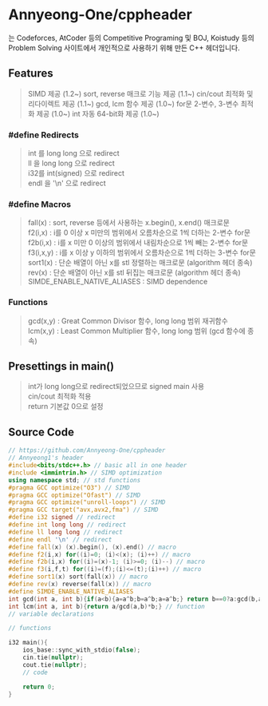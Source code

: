 # Annyeong-One/cppheader
는 Codeforces, AtCoder 등의 Competitive Programing 및 BOJ, Koistudy 등의 Problem Solving 사이트에서 개인적으로 사용하기 위해 만든 C++ 헤더입니다. 
## Features
> SIMD 제공 (1.2~)
> sort, reverse 매크로 기능 제공 (1.1~)
> cin/cout 최적화 및 리다이렉트 제공 (1.1~)
> gcd, lcm 함수 제공 (1.0~)
> for문 2-변수, 3-변수 최적화 제공 (1.0~)
> int 자동 64-bit화 제공 (1.0~)
### #define Redirects
> int 를 long long 으로 redirect \
> ll 을 long long 으로 redirect \
> i32를 int(signed) 으로 redirect \
> endl 을 '\n' 으로 redirect
### #define Macros
> fall(x) : sort, reverse 등에서 사용하는 x.begin(), x.end() 매크로문 \
> f2(i,x) : i를 0 이상 x 미만의 범위에서 오름차순으로 1씩 더하는 2-변수 for문 \
> f2b(i,x) : i를 x 미만 0 이상의 범위에서 내림차순으로 1씩 빼는 2-변수 for문 \
> f3(i,x,y) : i를 x 이상 y 이하의 범위에서 오름차순으로 1씩 더하는 3-변수 for문
> sort1(x) : 단순 배열이 아닌 x를 stl 정렬하는 매크로문 (algorithm 헤더 종속) \
> rev(x) : 단순 배열이 아닌 x를 stl 뒤집는 매크로문 (algorithm 헤더 종속) \
> SIMDE_ENABLE_NATIVE_ALIASES : SIMD dependence
### Functions
> gcd(x,y) : Great Common Divisor 함수, long long 범위 재귀함수 \
> lcm(x,y) : Least Common Multiplier 함수, long long 범위 (gcd 함수에 종속)
## Presettings in main()
> int가 long long으로 redirect되었으므로 signed main 사용 \
> cin/cout 최적화 적용 \
> return 기본값 0으로 설정
## Source Code
```c++
// https://github.com/Annyeong-One/cppheader
// Annyeong1's header
#include<bits/stdc++.h> // basic all in one header
#include <immintrin.h> // SIMD optimization
using namespace std; // std functions
#pragma GCC optimize("O3") // SIMD
#pragma GCC optimize("Ofast") // SIMD
#pragma GCC optimize("unroll-loops") // SIMD
#pragma GCC target("avx,avx2,fma") // SIMD
#define i32 signed // redirect
#define int long long // redirect
#define ll long long // redirect
#define endl '\n' // redirect
#define fall(x) (x).begin(), (x).end() // macro
#define f2(i,x) for((i)=0; (i)<(x); (i)++) // macro
#define f2b(i,x) for((i)=(x)-1; (i)>=0; (i)--) // macro
#define f3(i,f,t) for((i)=(f);(i)<=(t);(i)++) // macro
#define sort1(x) sort(fall(x)) // macro
#define rev(x) reverse(fall(x)) // macro
#define SIMDE_ENABLE_NATIVE_ALIASES
int gcd(int a, int b){if(a<b){a=a^b;b=a^b;a=a^b;} return b==0?a:gcd(b,a%b);} // function
int lcm(int a, int b){return a/gcd(a,b)*b;} // function
// variable declarations

// functions

i32 main(){
    ios_base::sync_with_stdio(false);
    cin.tie(nullptr);
    cout.tie(nullptr);
    // code

    return 0;
}
```

